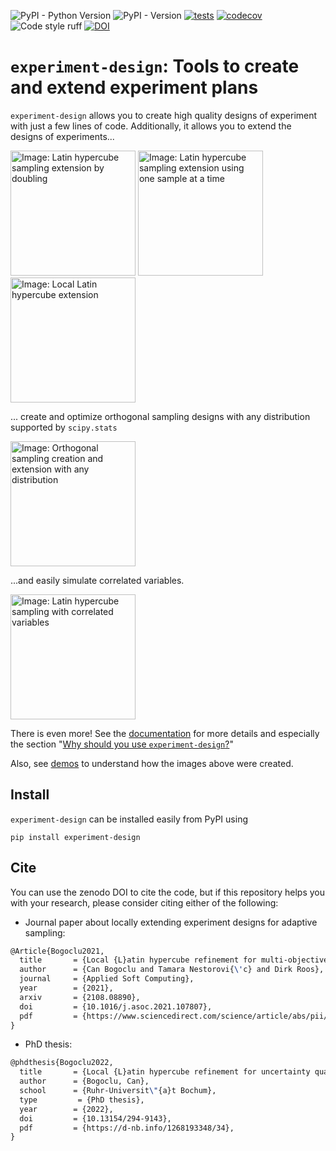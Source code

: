 ![PyPI - Python Version](https://img.shields.io/pypi/pyversions/experiment-design)
![PyPI - Version](https://img.shields.io/pypi/v/experiment-design)
[![tests](https://github.com/canbooo/experimental-design/actions/workflows/tests.yml/badge.svg)](https://github.com/canbooo/experimental-design/actions/workflows/tests.yml)
[![codecov](https://codecov.io/github/canbooo/experiment-design/graph/badge.svg?token=S5XHYYL1U9)](https://codecov.io/github/canbooo/experiment-design)
![Code style ruff](https://img.shields.io/badge/style-ruff-41B5BE?style=flat)
[![DOI](https://zenodo.org/badge/756928984.svg)](https://doi.org/10.5281/zenodo.14635604)

# `experiment-design`: Tools to create and extend experiment plans

`experiment-design` allows you to create high quality designs of experiment with just a few lines
of code. Additionally, it allows you to extend the designs of experiments...
<p float="left">
    <img src="docs/source/images/lhs_extension_by_doubling.gif" alt="Image: Latin hypercube sampling extension by doubling" width="200">
    <img src="docs/source/images/lhs_extension_by_constant.gif" alt="Image: Latin hypercube sampling extension using one sample at a time" width="200">
    <img src="docs/source/images/lhs_extension_local.gif" alt="Image: Local Latin hypercube extension" width="200">
</p>

... create and optimize orthogonal sampling designs with any distribution supported by `scipy.stats`

<img src="docs/source/images/os_extension_by_doubling.gif" alt="Image: Orthogonal sampling creation and extension with any distribution" width="200">

...and easily simulate correlated variables.

<img src="docs/source/images/lhs_correlation.gif" alt="Image: Latin hypercube sampling with correlated variables" width="200">

There is even more! See the [documentation](https://experiment-design.readthedocs.io) for more details and
especially the section "[Why should you use `experiment-design`?](https://experiment-design.readthedocs.io/en/latest/orthogonal_sampling.html#why-should-you-use-experiment-design)"

Also, see [demos](./demos) to understand how the images above were created.

## Install
`experiment-design` can be installed easily from PyPI using

`pip install experiment-design`

## Cite

You can use the zenodo DOI to cite the code, but if this repository helps you with your research,
please consider citing either of the following:

- Journal paper about locally extending experiment designs for adaptive sampling:
```latex
@Article{Bogoclu2021,
  title       = {Local {L}atin hypercube refinement for multi-objective design uncertainty optimization},
  author      = {Can Bogoclu and Tamara Nestorovi{\'c} and Dirk Roos},
  journal     = {Applied Soft Computing},
  year        = {2021},
  arxiv       = {2108.08890},
  doi         = {10.1016/j.asoc.2021.107807},
  pdf         = {https://www.sciencedirect.com/science/article/abs/pii/S1568494621007286},
}
```
- PhD thesis:
```latex
@phdthesis{Bogoclu2022,
  title       = {Local {L}atin hypercube refinement for uncertainty quantification and optimization: {A}ccelerating the surrogate-based solutions using adaptive sampling},
  author      = {Bogoclu, Can},
  school      = {Ruhr-Universit\"{a}t Bochum},
  type         = {PhD thesis},
  year        = {2022},
  doi         = {10.13154/294-9143},
  pdf         = {https://d-nb.info/1268193348/34},
}
```
